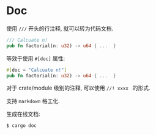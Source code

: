 # Doc

使用 `///` 开头的行注释, 就可以转为代码文档.
```rust
/// Calcuate n!
pub fn factorial(n: u32) -> u64 { ...  }
```

等效于使用 `#[doc]` 属性:
```rust
#[doc = "Calcuate n!"]
pub fn factorial(n: u32) -> u64 { ...  }
```

对于 crate/module 级别的注释, 可以使用 `//! xxxx ` 的形式.

支持 `markdown` 格工化.

生成在线文档:
```bash
$ cargo doc
```
